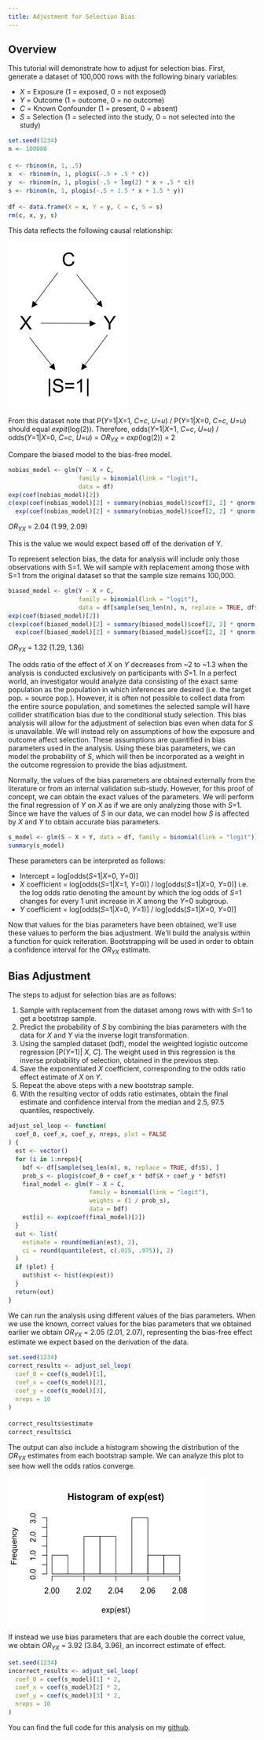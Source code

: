 ```yaml
---
title: Adjustment for Selection Bias
---
```


## Overview
This tutorial will demonstrate how to adjust for selection bias. First, generate a dataset of 100,000 rows with the following binary variables:

* *X* = Exposure (1 = exposed, 0 = not exposed)
* *Y* = Outcome (1 = outcome, 0 = no outcome)
* *C* = Known Confounder (1 = present, 0 = absent)
* *S* = Selection (1 = selected into the study, 0 = not selected into the study)

```r
set.seed(1234)
n <- 100000

c <- rbinom(n, 1, .5)
x  <- rbinom(n, 1, plogis(-.5 + .5 * c))
y  <- rbinom(n, 1, plogis(-.5 + log(2) * x + .5 * c))
s <- rbinom(n, 1, plogis(-.5 + 1.5 * x + 1.5 * y))

df <- data.frame(X = x, Y = y, C = c, S = s)
rm(c, x, y, s)
```
This data reflects the following causal relationship:

![sel_dag](/img/causal/sel_dag.png)

From this dataset note that P(*Y*=1\|*X*=1, *C*=*c*, *U*=*u*) / P(*Y*=1\|*X*=0, *C*=*c*, *U*=*u*) should equal *expit*(log(2)).
Therefore, odds(*Y*=1\|*X*=1, *C*=*c*, *U*=*u*) / odds(*Y*=1\|*X*=0, *C*=*c*, *U*=*u*) = *OR<sub>YX</sub>* = *exp*(log(2)) = 2

Compare the biased model to the bias-free model.

```r
nobias_model <- glm(Y ~ X + C,
                    family = binomial(link = "logit"),
                    data = df)
exp(coef(nobias_model)[2])
c(exp(coef(nobias_model)[2] + summary(nobias_model)$coef[2, 2] * qnorm(.025)),
  exp(coef(nobias_model)[2] + summary(nobias_model)$coef[2, 2] * qnorm(.975)))
```
*OR<sub>YX</sub>* = 2.04 (1.99, 2.09)

This is the value we would expect based off of the derivation of Y.

To represent selection bias, the data for analysis will include only those observations with S=1. We will sample with replacement among those with S=1 from the original dataset so that the sample size remains 100,000.

```r
biased_model <- glm(Y ~ X + C,
                    family = binomial(link = "logit"),
                    data = df[sample(seq_len(n), n, replace = TRUE, df$S), ])
exp(coef(biased_model)[2])
c(exp(coef(biased_model)[2] + summary(biased_model)$coef[2, 2] * qnorm(.025)),
  exp(coef(biased_model)[2] + summary(biased_model)$coef[2, 2] * qnorm(.975)))
```

*OR<sub>YX</sub>* = 1.32 (1.29, 1.36)

The odds ratio of the effect of *X* on *Y* decreases from ~2 to ~1.3 when the analysis is conducted exclusively on participants with *S*=1.  In a perfect world, an investigator would analyze data consisting of the exact same population as the population in which inferences are desired (i.e. the target pop. = source pop.).  However, it is often not possible to collect data from the entire source population, and sometimes the selected sample will have collider stratification bias due to the conditional study selection.  This bias analysis will allow for the adjustment of selection bias even when data for *S* is unavailable.  We will instead rely on assumptions of how the exposure and outcome affect selection. These assumptions are quantified in bias parameters used in the analysis.  Using these bias parameters, we can model the probability of *S*, which will then be incorporated as a weight in the outcome regression to provide the bias adjustment.

Normally, the values of the bias parameters are obtained externally from the literature or from an internal validation sub-study.  However, for this proof of concept, we can obtain the exact values of the parameters.  We will perform the final regression of *Y* on *X* as if we are only analyzing those with *S*=1. Since we have the values of *S* in our data, we can model how *S* is affected by *X* and *Y* to obtain accurate bias parameters.

```r
s_model <- glm(S ~ X + Y, data = df, family = binomial(link = "logit"))
summary(s_model)
```
These parameters can be interpreted as follows:
* Intercept = log\[odds(*S*=1\|*X*=0, *Y*=0)]
* *X* coefficient = log\[odds(*S*=1\|*X*=1, *Y*=0)] / log\[odds(*S*=1\|*X*=0, *Y*=0)] i.e. the log odds ratio denoting the amount by which the log odds of *S*=1 changes for every 1 unit increase in *X* among the *Y*=0 subgroup.
* *Y* coefficient = log\[odds(*S*=1\|*X*=0, *Y*=1)] / log\[odds(*S*=1\|*X*=0, *Y*=0)]

Now that values for the bias parameters have been obtained, we'll use these values to perform the bias adjustment. We'll build the analysis within a function for quick reiteration. Bootstrapping will be used in order to obtain a confidence interval for the *OR<sub>YX</sub>* estimate.

## Bias Adjustment

The steps to adjust for selection bias are as follows:

1. Sample with replacement from the dataset among rows with with *S*=1 to get a bootstrap sample.
2. Predict the probability of *S* by combining the bias parameters with the data for *X* and *Y* via the inverse logit transformation.
3. Using the sampled dataset (bdf), model the weighted logistic outcome regression \[P(*Y*=1)\| *X*, *C*]. The weight used in this regression is the inverse probability of selection, obtained in the previous step.
4. Save the exponentiated *X* coefficient, corresponding to the odds ratio effect estimate of *X* on *Y*.
5. Repeat the above steps with a new bootstrap sample.
6. With the resulting vector of odds ratio estimates, obtain the final estimate and confidence interval from the median and 2.5, 97.5 quantiles, respectively.

```r
adjust_sel_loop <- function(
  coef_0, coef_x, coef_y, nreps, plot = FALSE
) {
  est <- vector()
  for (i in 1:nreps){
    bdf <- df[sample(seq_len(n), n, replace = TRUE, df$S), ]
    prob_s <- plogis(coef_0 + coef_x * bdf$X + coef_y * bdf$Y)
    final_model <- glm(Y ~ X + C,
                       family = binomial(link = "logit"),
                       weights = (1 / prob_s),
                       data = bdf)
    est[i] <- exp(coef(final_model)[2])
  }
  out <- list(
    estimate = round(median(est), 2),
    ci = round(quantile(est, c(.025, .975)), 2)
  )
  if (plot) {
    out$hist <- hist(exp(est))
  }
  return(out)
}
```
We can run the analysis using different values of the bias parameters.  When we use the known, correct values for the bias parameters that we obtained earlier we obtain *OR<sub>YX</sub>* = 2.05 (2.01, 2.07), representing the bias-free effect estimate we expect based on the derivation of the data.

```r
set.seed(1234)
correct_results <- adjust_sel_loop(
  coef_0 = coef(s_model)[1],
  coef_x = coef(s_model)[2],
  coef_y = coef(s_model)[3],
  nreps = 10
)

correct_results$estimate
correct_results$ci
```
The output can also include a histogram showing the distribution of the *OR<sub>YX</sub>* estimates from each bootstrap sample. We can analyze this plot to see how well the odds ratios converge.

![sel_demo_hist](/img/causal/sel_demo_hist.png)

If instead we use bias parameters that are each double the correct value, we obtain *OR<sub>YX</sub>* = 3.92 (3.84, 3.96), an incorrect estimate of effect.

```r
set.seed(1234)
incorrect_results <- adjust_sel_loop(
  coef_0 = coef(s_model)[1] * 2,
  coef_x = coef(s_model)[2] * 2,
  coef_y = coef(s_model)[3] * 2,
  nreps = 10
)
```
You can find the full code for this analysis on my <a href="https://github.com/pcbrendel/causal/blob/master/bias_analysis_sel.R" target="_blank">github</a>.
